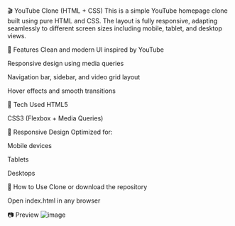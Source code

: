 🎬 YouTube Clone (HTML + CSS)
This is a simple YouTube homepage clone built using pure HTML and CSS. The layout is fully responsive, adapting seamlessly to different screen sizes including mobile, tablet, and desktop views.

🌟 Features
Clean and modern UI inspired by YouTube

Responsive design using media queries

Navigation bar, sidebar, and video grid layout

Hover effects and smooth transitions

📁 Tech Used
HTML5

CSS3 (Flexbox + Media Queries)

📱 Responsive Design
Optimized for:

Mobile devices

Tablets

Desktops

🔧 How to Use
Clone or download the repository

Open index.html in any browser

📷 Preview
![image](https://github.com/user-attachments/assets/d3d612e8-cae3-4b6d-ab30-27feb25a2723)
